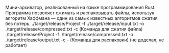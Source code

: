 Мини-архиватор, реализованный на языке программирования Rust. Программа позволяет сжимать и распаковывать файлы, используя алгоритм Хаффмана — один из самых известных алгоритмов сжатия без потерь.
./target/release/Project -f ./target/release/input.txt -o ./target/release/compressed.txt -c (Команда для сжатия файла)
./target/release/Project -f ./target/release/compressed.txt -o ./target/release/output.txt -c - (Команда для распаковки) (не доделал, не работает)
